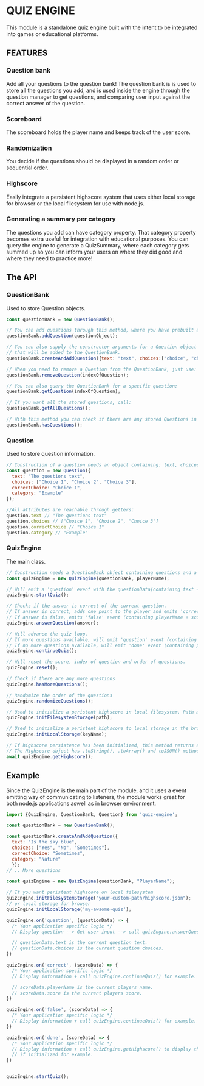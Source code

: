# QUIZ ENGINE

This module is a standalone quiz engine built with the intent to be integrated into games or educational platforms. 

## FEATURES
### Question bank
Add all your questions to the question bank! The question bank is is used to store all the questions you add, and is used inside the engine through the question manager to get questions, and comparing user input against the correct answer of the question.

### Scoreboard
The scoreboard holds the player name and keeps track of the user score.

### Randomization
You decide if the questions should be displayed in a random order or sequential order.

### Highscore
Easily integrate a persistent highscore system that uses either local storage for browser or the local filesystem for use with node.js.

### Generating a summary per category
The questions you add can have category property. That category property becomes extra useful for integration with educational purposes. You can query the engine to generate a QuizSummary, where each category gets summed up so you can inform your users on where they did good and where they need to practice more!

## The API
### QuestionBank
Used to store Question objects.
```js
const questionBank = new QuestionBank();

// You can add questions through this method, where you have prebuilt a Question object and supply that to the method.
questionBank.addQuestion(questionObject);

// You can also supply the constructor arguments for a Question object to the createAndAddQuestion() method to create a Question
// that will be added to the QuestionBank.
questionBank.createAndAddQuestion({text: "text", choices:["choice", "choice2"], correctChoice: "choice", category: "Example"});

// When you need to remove a Question from the QuestionBank, just use:
questionBank.removeQuestion(indexOfQuestion);

// You can also query the QuestionBank for a specific question:
questionBank.getQuestion(indexOfQuestion);

// If you want all the stored questions, call:
questionBank.getAllQuestions();

// With this method you can check if there are any stored Questions in the question bank:
questionBank.hasQuestions();
```

### Question
Used to store question information.
```js
// Construction of a question needs an object containing: text, choices, correctChoice and category arguments.
const question = new Question({
  text: "The questions text",
  choices: ["Choice 1", "Choice 2", "Choice 3"],
  correctChoice: "Choice 1",
  category: "Example"
});

//All attributes are reachable through getters:
question.text // "The questions text"
question.choices // ["Choice 1", "Choice 2", "Choice 3"]
question.correctChoice // "Choice 1"
question.category // "Example"
```

### QuizEngine
The main class.
```js
// Construction needs a QuestionBank object containing questions and a playername.
const quizEngine = new QuizEngine(questionBank, playerName);

// Will emit a 'question' event with the questionData(containing text + choices).
quizEngine.startQuiz();

// Checks if the answer is correct of the current question.
// If answer is correct, adds one point to the player and emits 'correct' event (containing playerName + score).
// If answer is false, emits 'false' event (containing playerName + score). 
quizEngine.answerQuestion(answer);

// Will advance the quiz loop.
// If more questions available, will emit 'question' event (containing text + choices).
// If no more questions available, will emit 'done' event (containing playerName + score).
quizEngine.continueQuiz();

// Will reset the score, index of question and order of questions.
quizEngine.reset();

// Check if there are any more questions
quizEngine.hasMoreQuestions();

// Randomize the order of the questions
quizEngine.randomizeQuestions();

// Used to initialize a peristent highscore in local filesystem. Path must be to a .JSON destination.
quizEngine.initFilesystemStorage(path);

// Used to initialize a peristent highscore to local storage in the browser.
quizEngine.initLocalStorage(keyName);

// If highscore persistence has been initialized, this method returns a Highscore object containing the highscore data.
// The Highscore object has .toString(), .toArray() and toJSON() methods for usage and formatting.
await quizEngine.getHighscore();
```



## Example
Since the QuizEngine is the main part of the module, and it uses a event emitting way of communicating to listeners, the module works great for both node.js applications aswell as in browser environment.
```js
import {QuizEngine, QuestionBank, Question} from 'quiz-engine';

const questionBank = new QuestionBank();

const questionBank.createAndAddQuestion({
  text: "Is the sky blue", 
  choices: ["Yes", "No", "Sometimes"], 
  correctChoice: "Sometimes",
  category: "Nature"
  });
// .. More questions

const quizEngine = new QuizEngine(questionBank, "PlayerName");

// If you want peristent highscore on local filesystem
quizEngine.initFilesystemStorage("your-custom-path/highscore.json");
// or local storage for browser
quizEngine.initLocalStorage('my-awsome-quiz');

quizEngine.on('question', (questionData) => {
  /* Your application specific logic */
  // Display question --> Get user input --> call quizEngine.answerQuestion(userInput); for example.

  // questionData.text is the current question text.
  // questionData.choices is the current question choices.
})

quizEngine.on('correct', (scoreData) => {
  /* Your application specific logic */
  // Display information + call quizEngine.continueQuiz() for example.

  // scoreData.playerName is the current players name.
  // scoreData.score is the current players score.
})

quizEngine.on('false', (scoreData) => {
  /* Your application specific logic */
  // Display information + call quizEngine.continueQuiz() for example.
})

quizEngine.on('done', (scoreData) => {
  /* Your application specific logic */
  // Display information + call quizEngine.getHighscore() to display the persistent highscore
  // if initialized for example.
})


quizEngine.startQuiz();
```


